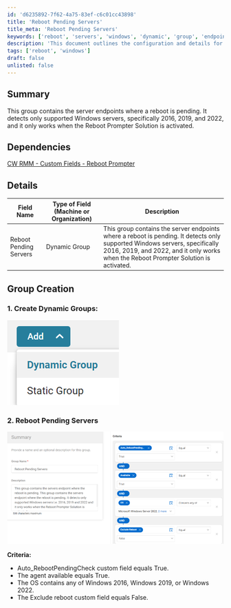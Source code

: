 ```yaml
---
id: 'd6235892-7f62-4a75-83ef-c6c01cc43898'
title: 'Reboot Pending Servers'
title_meta: 'Reboot Pending Servers'
keywords: ['reboot', 'servers', 'windows', 'dynamic', 'group', 'endpoint']
description: 'This document outlines the configuration and details for the Reboot Pending Servers group within ConnectWise RMM. It specifies the criteria for detecting supported Windows servers that require a reboot and the dependencies necessary for its functionality.'
tags: ['reboot', 'windows']
draft: false
unlisted: false
---
```


## Summary

This group contains the server endpoints where a reboot is pending. It detects only supported Windows servers, specifically 2016, 2019, and 2022, and it only works when the Reboot Prompter Solution is activated.

## Dependencies

[CW RMM - Custom Fields - Reboot Prompter](<../custom-fields/Reboot Prompter.md>)

## Details

| Field Name                 | Type of Field (Machine or Organization) | Description                                                                                                                                                                                                                                                                                                                                                                         |
|----------------------------|-----------------------------------------|-------------------------------------------------------------------------------------------------------------------------------------------------------------------------------------------------------------------------------------------------------------------------------------------------------------------------------------------------------------------------------------|
| Reboot Pending Servers      | Dynamic Group                          | This group contains the server endpoints where a reboot is pending. It detects only supported Windows servers, specifically 2016, 2019, and 2022, and it only works when the Reboot Prompter Solution is activated.                                                                                                                                                                 |

## Group Creation

### 1. Create Dynamic Groups:

![Create Dynamic Groups](../../../static/img/Reboot-Pending-Servers/image_1.png)

### 2. Reboot Pending Servers

![Reboot Pending Servers](../../../static/img/Reboot-Pending-Servers/image_2.png)

**Criteria:**

- Auto_RebootPendingCheck custom field equals True.
- The agent available equals True.
- The OS contains any of Windows 2016, Windows 2019, or Windows 2022.
- The Exclude reboot custom field equals False.





